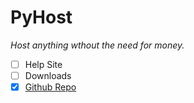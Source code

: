# PyHost

*Host anything wthout the need for money.*

* [ ] Help Site
* [ ] Downloads
* [X] [Github Repo](https://github.com/GloriousGlider8/PyHost "Github Repo for: Terminal +")
